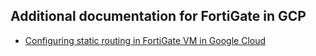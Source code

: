 ## Additional documentation for FortiGate in GCP

* [Configuring static routing in FortiGate VM in Google Cloud](routing.md)
